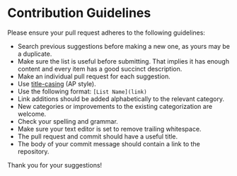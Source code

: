 # Contribution Guidelines


Please ensure your pull request adheres to the following guidelines:

- Search previous suggestions before making a new one, as yours may be a duplicate.
- Make sure the list is useful before submitting. That implies it has enough content and every item has a good succinct description.
- Make an individual pull request for each suggestion.
- Use [title-casing](http://titlecapitalization.com) (AP style).
- Use the following format: `[List Name](link)`
- Link additions should be added alphabetically to the relevant category.
- New categories or improvements to the existing categorization are welcome.
- Check your spelling and grammar.
- Make sure your text editor is set to remove trailing whitespace.
- The pull request and commit should have a useful title.
- The body of your commit message should contain a link to the repository.

Thank you for your suggestions!
